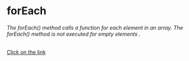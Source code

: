 # forEach
###### The forEach() method calls a function for each element in an array. The forEach() method is not executed for empty elements .
[Click on the link](../js/49.forEach.js)